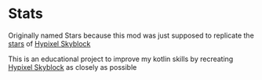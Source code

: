 # Stats
Originally named Stars because this mod was just supposed to replicate the [stars](https://wiki.hypixel.net/Essence#Usage) of [Hypixel Skyblock](https://hypixel.net/)

This is an educational project to improve my kotlin skills by recreating [Hypixel Skyblock](https://hypixel.net/) as closely as possible

